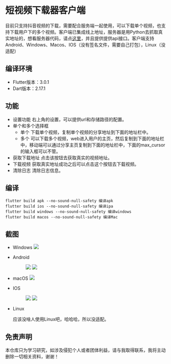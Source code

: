 # 短视频下载器客户端

目前只支持抖音视频的下载，需要配合服务端一起使用，可以下载单个视频，也支持下载用户下的多个视频。客户端已集成线上地址，服务器是用Python去抓取真实地址的，想看服务器代码，请点[这里](https://github.com/LuckyLi706/ShortVideoSpider)，并且提供提供api接口。客户端支持Android、Windows、Macos、IOS（没有签名文件，需要自己打包），Linux（没适配）

## 编译环境

+ Flutter版本：3.0.1
+ Dart版本：2.17.1

## 功能

+ 设置功能 右上角的设置，可以提供url和存储路径的配置。
+ 单个和多个选择框
    - 单个 下载单个视频，复制单个视频的分享地址到下面的地址栏中。
    - 多个 可以下载多个视频，web进入用户的主页，然后复制到下面的地址栏中，移动端可以通过分享主页复制到下面的地址栏中，下面的max_cursor的输入框可以不管。
+ 获取下载地址 点击该按钮去获取真实的视频地址。
+ 下载视频 获取真实地址成功之后可以点击这个按钮去下载视频。
+ 清除日志 清除日志信息。

## 编译

```
flutter build apk --no-sound-null-safety 编译apk
flutter build ios --no-sound-null-safety 编译ipa
flutter build windows --no-sound-null-safety 编译windows
flutter build macos --no-sound-null-safety 编译Mac
```

## 截图

+ Windows
  ![](screenshots/windows.png)
+ Android

   <figure class="half">
    <img src="screenshots/android_1.png",width=300>
    <img src="screenshots/android_2.png",width=300>
   </figure>

+ macOS
  ![](screenshots/macos.png)
+ IOS

  <figure class="half">
    <img src="screenshots/ios_1.png",width=300>
    <img src="screenshots/ios_2.png",width=300>
  </figure>

+ Linux

  应该没啥人使用Linux吧，哈哈哈，所以没适配。

## 免责声明

本仓库只为学习研究，如涉及侵犯个人或者团体利益，请与我取得联系，我将主动删除一切相关资料，谢谢！
